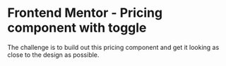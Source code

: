 # Frontend Mentor - Pricing component with toggle

The challenge is to build out this pricing component and get it looking as close to the design as possible.
